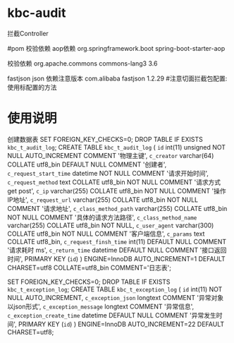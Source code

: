 # kbc-audit

拦截Controller

#pom 校验依赖
aop依赖
        <dependency>
            <groupId>org.springframework.boot</groupId>
            <artifactId>spring-boot-starter-aop</artifactId>
        </dependency>

校验依赖
        <dependency>
            <groupId>org.apache.commons</groupId>
            <artifactId>commons-lang3</artifactId>
            <version>3.6</version>
        </dependency>
        
fastjson json 依赖注意版本
        <dependency>
            <groupId>com.alibaba</groupId>
            <artifactId>fastjson</artifactId>
            <version>1.2.29</version>
        </dependency>
#注意切面拦截包配置:使用标配置的方法


# 使用说明
创建数据表
SET FOREIGN_KEY_CHECKS=0;
DROP TABLE IF EXISTS `kbc_t_audit_log`;
CREATE TABLE `kbc_t_audit_log` (
  `id` int(11) unsigned NOT NULL AUTO_INCREMENT COMMENT '物理主键',
  `c_creator` varchar(64) COLLATE utf8_bin DEFAULT NULL COMMENT '创建者',
  `c_request_start_time` datetime NOT NULL COMMENT '请求开始时间',
  `c_request_method` text COLLATE utf8_bin NOT NULL COMMENT '请求方式 get post',
  `c_ip` varchar(255) COLLATE utf8_bin NOT NULL COMMENT '操作IP地址',
  `c_request_url` varchar(255) COLLATE utf8_bin NOT NULL COMMENT '请求地址',
  `c_class_method_path` varchar(255) COLLATE utf8_bin NOT NULL COMMENT '具体的请求方法路径',
  `c_class_method_name` varchar(255) COLLATE utf8_bin NOT NULL,
  `c_user_agent` varchar(300) COLLATE utf8_bin NOT NULL COMMENT '客户端信息',
  `c_params` text COLLATE utf8_bin,
  `c_request_finsh_time` int(11) DEFAULT NULL COMMENT '请求耗时 ms',
  `c_return_time` datetime DEFAULT NULL COMMENT '接口返回时间',
  PRIMARY KEY (`id`)
) ENGINE=InnoDB AUTO_INCREMENT=1 DEFAULT CHARSET=utf8 COLLATE=utf8_bin COMMENT='日志表';


SET FOREIGN_KEY_CHECKS=0;
DROP TABLE IF EXISTS `kbc_t_exception_log`;
CREATE TABLE `kbc_t_exception_log` (
  `id` int(11) NOT NULL AUTO_INCREMENT,
  `c_exception_json` longtext COMMENT '异常对象以json形式',
  `c_exception_message` longtext COMMENT '异常信息',
  `c_exception_create_time` datetime DEFAULT NULL COMMENT '异常发生时间',
  PRIMARY KEY (`id`)
) ENGINE=InnoDB AUTO_INCREMENT=22 DEFAULT CHARSET=utf8;
